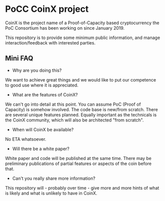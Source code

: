 # PoCC CoinX project

CoinX is the project name of a Proof-of-Capacity based cryptocurrency
the PoC Consortium has been working on since January 2019.

This repository is to provide some minimum public information, and
manage interaction/feedback with interested parties.


## Mini FAQ

* Why are you doing this?

We want to achieve great things and we would like to put our
competence to good use where it is appreciated.

* What are the features of CoinX?

We can't go into detail at this point. You can assume PoC (Proof of
Capacity) is somehow involved. The code base is new/from
scratch. There are several unique features planned. Equally important
as the technicals is the CoinX community, which will also be
architected "from scratch".

* When will CoinX be available?

No ETA whatsoever.

* Will there be a white paper?

White paper and code will be published at the same time. There may be
preliminary publications of partial features or aspects of the coin
before that.

* Can't you really share more information?

This repository will - probably over time - give more and more hints
of what is likely and what is unlikely to have in CoinX.
